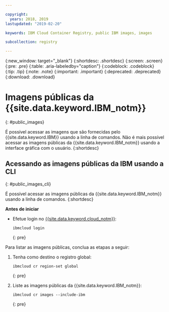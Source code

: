 ```yaml
---

copyright:
  years: 2018, 2019
lastupdated: "2019-02-20"

keywords: IBM Cloud Container Registry, public IBM images, images

subcollection: registry

---
```


{:new_window: target="_blank"}
{:shortdesc: .shortdesc}
{:screen: .screen}
{:pre: .pre}
{:table: .aria-labeledby="caption"}
{:codeblock: .codeblock}
{:tip: .tip}
{:note: .note}
{:important: .important}
{:deprecated: .deprecated}
{:download: .download}

# Imagens públicas da {{site.data.keyword.IBM_notm}}
{: #public_images}

É possível acessar as imagens que são fornecidas pelo {{site.data.keyword.IBM}} usando a linha de comandos. Não é mais possível acessar as imagens públicas da {{site.data.keyword.IBM_notm}} usando a interface gráfica com o usuário.
{:shortdesc}

## Acessando as imagens públicas da IBM usando a CLI
{: #public_images_cli}

É possível acessar as imagens públicas da {{site.data.keyword.IBM_notm}} usando a linha de comandos.
{:shortdesc}

**Antes de iniciar**

- Efetue login no [{{site.data.keyword.cloud_notm}}](/docs/cli/reference/ibmcloud/bx_cli.html#ibmcloud_login):

  ```
  ibmcloud login
  ```
  {: pre}

Para listar as imagens públicas, conclua as etapas a seguir:

1. Tenha como destino o registro global:

   ```
   ibmcloud cr region-set global
   ```
   {: pre}

2. Liste as imagens públicas da {{site.data.keyword.IBM_notm}}:

   ```
   ibmcloud cr images --include-ibm
   ```
   {: pre}
